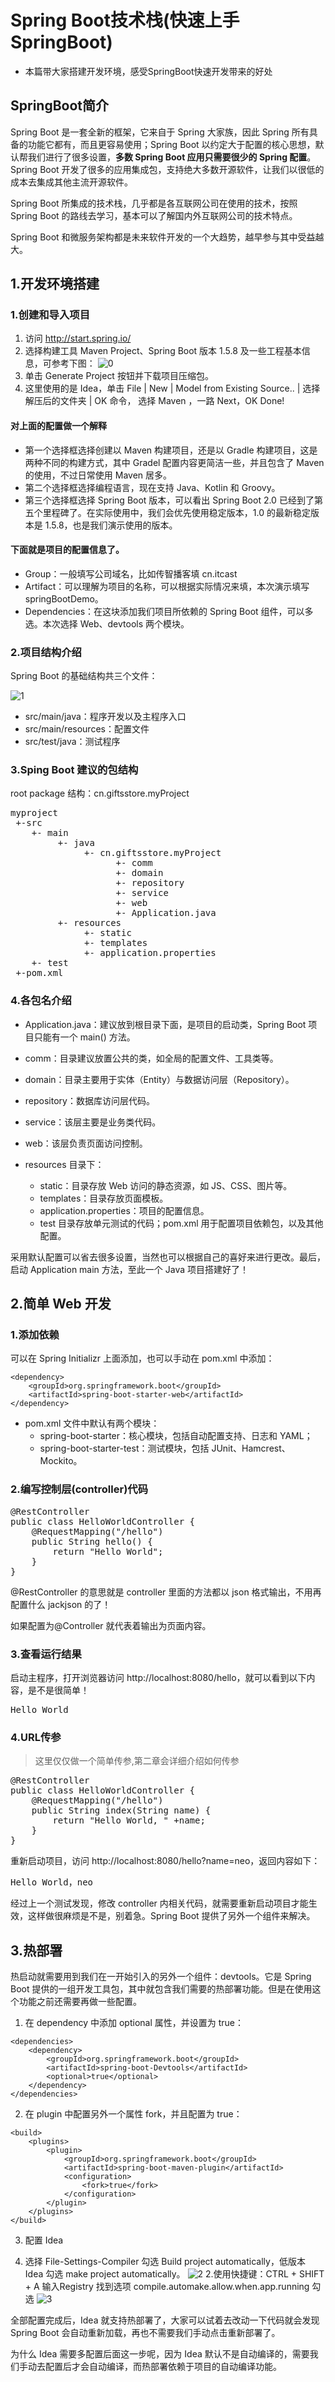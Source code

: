 # Spring Boot技术栈(快速上手SpringBoot)

 - 本篇带大家搭建开发环境，感受SpringBoot快速开发带来的好处

## SpringBoot简介

Spring Boot 是一套全新的框架，它来自于 Spring 大家族，因此 Spring 所有具备的功能它都有，而且更容易使用；Spring Boot 以约定大于配置的核心思想，默认帮我们进行了很多设置，**多数 Spring Boot 应用只需要很少的 Spring 配置**。Spring Boot 开发了很多的应用集成包，支持绝大多数开源软件，让我们以很低的成本去集成其他主流开源软件。

Spring Boot 所集成的技术栈，几乎都是各互联网公司在使用的技术，按照 Spring Boot 的路线去学习，基本可以了解国内外互联网公司的技术特点。

Spring Boot 和微服务架构都是未来软件开发的一个大趋势，越早参与其中受益越大。

## 1.开发环境搭建

### 1.创建和导入项目

1. 访问 http://start.spring.io/
2. 选择构建工具 Maven Project、Spring Boot 版本 1.5.8 及一些工程基本信息，可参考下图：
![0](./springboot_img/gouJianXiangMu.jpg)
3. 单击 Generate Project 按钮并下载项目压缩包。
4. 这里使用的是 Idea，单击 File | New | Model from Existing Source.. | 选择解压后的文件夹 | OK 命令， 选择 Maven ，一路 Next，OK Done!

#### 对上面的配置做一个解释

- 第一个选择框选择创建以 Maven 构建项目，还是以 Gradle 构建项目，这是两种不同的构建方式，其中 Gradel 配置内容更简洁一些，并且包含了 Maven 的使用，不过日常使用 Maven 居多。
- 第二个选择框选择编程语言，现在支持 Java、Kotlin 和 Groovy。
- 第三个选择框选择 Spring Boot 版本，可以看出 Spring Boot 2.0 已经到了第五个里程碑了。在实际使用中，我们会优先使用稳定版本，1.0 的最新稳定版本是 1.5.8，也是我们演示使用的版本。

#### 下面就是项目的配置信息了。

- Group：一般填写公司域名，比如传智播客填 cn.itcast
- Artifact：可以理解为项目的名称，可以根据实际情况来填，本次演示填写 springBootDemo。
- Dependencies：在这块添加我们项目所依赖的 Spring Boot 组件，可以多选。本次选择 Web、devtools 两个模块。

### 2.项目结构介绍

Spring Boot 的基础结构共三个文件：

![1](./springboot_img/mulujiegou.jpg)

- src/main/java：程序开发以及主程序入口
- src/main/resources：配置文件
- src/test/java：测试程序

### 3.Sping Boot 建议的包结构

root package 结构：cn.giftsstore.myProject
<pre>
myproject
 +-src
    +- main
         +- java
              +- cn.giftsstore.myProject
                    +- comm
                    +- domain
                    +- repository
                    +- service
                    +- web
                    +- Application.java
         +- resources
              +- static
              +- templates
              +- application.properties
    +- test
 +-pom.xml
</pre>

### 4.各包名介绍

- Application.java：建议放到根目录下面，是项目的启动类，Spring Boot 项目只能有一个 main() 方法。
- comm：目录建议放置公共的类，如全局的配置文件、工具类等。
- domain：目录主要用于实体（Entity）与数据访问层（Repository）。
- repository：数据库访问层代码。
- service：该层主要是业务类代码。
- web：该层负责页面访问控制。
- resources 目录下：

	- static：目录存放 Web 访问的静态资源，如 JS、CSS、图片等。
	- templates：目录存放页面模板。
	- application.properties：项目的配置信息。
	- test 目录存放单元测试的代码；pom.xml 用于配置项目依赖包，以及其他配置。

采用默认配置可以省去很多设置，当然也可以根据自己的喜好来进行更改。最后，启动 Application main 方法，至此一个 Java 项目搭建好了！

## 2.简单 Web 开发

### 1.添加依赖

 可以在 Spring Initializr 上面添加，也可以手动在 pom.xml 中添加：

```
<dependency>
	<groupId>org.springframework.boot</groupId>
	<artifactId>spring-boot-starter-web</artifactId>
</dependency>
```

 - pom.xml 文件中默认有两个模块：
 	- spring-boot-starter：核心模块，包括自动配置支持、日志和 YAML；
 	- spring-boot-starter-test：测试模块，包括 JUnit、Hamcrest、Mockito。

### 2.编写控制层(controller)代码

<pre>
@RestController
public class HelloWorldController {
    @RequestMapping("/hello")
    public String hello() {
        return "Hello World";
    }
}
</pre>

@RestController 的意思就是 controller 里面的方法都以 json 格式输出，不用再配置什么 jackjson 的了！

如果配置为@Controller 就代表着输出为页面内容。

### 3.查看运行结果

 启动主程序，打开浏览器访问 http://localhost:8080/hello，就可以看到以下内容，是不是很简单！
<pre>Hello World</pre>

### 4.URL传参

> 这里仅仅做一个简单传参,第二章会详细介绍如何传参

<pre>
@RestController
public class HelloWorldController {
	@RequestMapping("/hello")
	public String index(String name) {
	    return "Hello World, " +name;
	}
}
</pre>

重新启动项目，访问 http://localhost:8080/hello?name=neo，返回内容如下：


<pre>Hello World，neo</pre>

经过上一个测试发现，修改 controller 内相关代码，就需要重新启动项目才能生效，这样做很麻烦是不是，别着急。Spring Boot 提供了另外一个组件来解决。

## 3.热部署

热启动就需要用到我们在一开始引入的另外一个组件：devtools。它是 Spring Boot 提供的一组开发工具包，其中就包含我们需要的热部署功能。但是在使用这个功能之前还需要再做一些配置。

1. 在 dependency 中添加 optional 属性，并设置为 true：
```
<dependencies>
    <dependency>
        <groupId>org.springframework.boot</groupId>
        <artifactId>spring-boot-Devtools</artifactId>
        <optional>true</optional>
    </dependency>
</dependencies>
```
2. 在 plugin 中配置另外一个属性 fork，并且配置为 true：
```
<build>
    <plugins>
        <plugin>
            <groupId>org.springframework.boot</groupId>
            <artifactId>spring-boot-maven-plugin</artifactId>
            <configuration>
                <fork>true</fork>
            </configuration>
        </plugin>
	</plugins>
</build>
```
3. 配置 Idea

 1. 选择 File-Settings-Compiler 勾选 Build project automatically，低版本 Idea 勾选 make project automatically。
 ![2](./springboot_img/ideahot.jpg)
 2.使用快捷键：CTRL + SHIFT + A 输入Registry 找到选项 compile.automake.allow.when.app.running 勾选 
 ![3](./springboot_img/0.6294533078536897.png)
 
 全部配置完成后，Idea 就支持热部署了，大家可以试着去改动一下代码就会发现 Spring Boot 会自动重新加载，再也不需要我们手动点击重新部署了。

为什么 Idea 需要多配置后面这一步呢，因为 Idea 默认不是自动编译的，需要我们手动去配置后才会自动编译，而热部署依赖于项目的自动编译功能。
 
